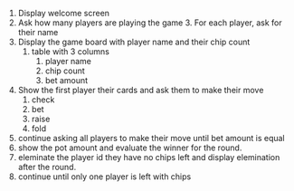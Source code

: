 1. Display welcome screen
2. Ask how many players are playing the game 3. For each player, ask for their name
3. Display the game board with player name and their chip count
   1. table with 3 columns
      1. player name
      2. chip count
      3. bet amount
4. Show the first player their cards and ask them to make their move
   1. check
   2. bet
   3. raise
   4. fold
5. continue asking all players to make their move until bet amount is equal
6. show the pot amount and evaluate the winner for the round.
7. eleminate the player id they have no chips left and display elemination after the round.
8. continue until only one player is left with chips
